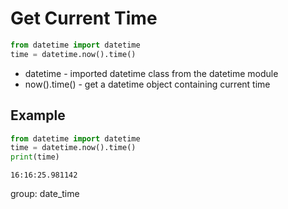 # Get Current Time

```python
from datetime import datetime
time = datetime.now().time()
```

- datetime - imported datetime class from the datetime module
- now().time() -  get a datetime object containing current time

## Example
```python
from datetime import datetime
time = datetime.now().time()
print(time)
```
```
16:16:25.981142
```

group: date_time
